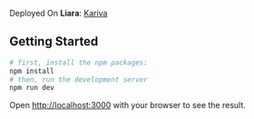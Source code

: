 Deployed On **Liara**: [Kariva](https://kariva.liara.run)

## Getting Started

```bash
# first, install the npm packages:
npm install
# then, run the development server
npm run dev
```

Open [http://localhost:3000](http://localhost:3000) with your browser to see the result.
